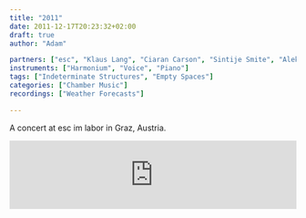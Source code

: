 ```yaml
---
title: "2011"
date: 2011-12-17T20:23:32+02:00
draft: true
author: "Adam"

partners: ["esc", "Klaus Lang", "Ciaran Carson", "Sintije Smite", "Aleksey Vylegzhanin", "Matej Bunderla", "Anna Kropfelder", "Seongmin Ji", "Hristina Takovska", "Jon Svinghammer"]
instruments: ["Harmonium", "Voice", "Piano"]
tags: ["Indeterminate Structures", "Empty Spaces"]
categories: ["Chamber Music"]
recordings: ["Weather Forecasts"]

---
```


A concert at esc im labor in Graz, Austria.

<iframe style="border: 0; width: 100%; height: 120px;" src="https://bandcamp.com/EmbeddedPlayer/album=1725503468/size=large/bgcol=ffffff/linkcol=0687f5/tracklist=false/artwork=small/transparent=true/" seamless><a href="http://adammccartney.bandcamp.com/album/a-12-hour-performance-on-the-17-december">A 12 hour performance on the 17. December by Adam McCartney</a></iframe>
